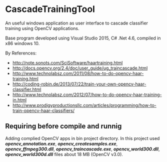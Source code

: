 # CascadeTrainingTool
An useful windows application as user interface to cascade classifier training using OpenCV applications.

Base program developed using Visual Studio 2015, C# .Net 4.6, compiled in x86 windows 10.

By References:
- http://note.sonots.com/SciSoftware/haartraining.html
- http://docs.opencv.org/2.4/doc/user_guide/ug_traincascade.html
- http://www.technolabsz.com/2011/08/how-to-do-opencv-haar-training.html
- http://coding-robin.de/2013/07/22/train-your-own-opencv-haar-classifier.html
- http://www.technolabsz.com/2012/07/how-to-do-opencv-haar-training-in.html
- http://www.prodigyproductionsllc.com/articles/programming/how-to-train-opencv-haar-classifiers/

## **Requiring before compile and runnig**
Adding complied OpenCV apps in bin project directory. In this project used **_opencv_annotation.exe_**, **_opencv_createsamples.exe_**, **_opencv_ffmpeg300.dll_**, **_opencv_traincascade.exe_**, **_opencv_world300.dll_**, **_opencv_world300d.dll_** files about 18 MB (OpenCV v3.0).
